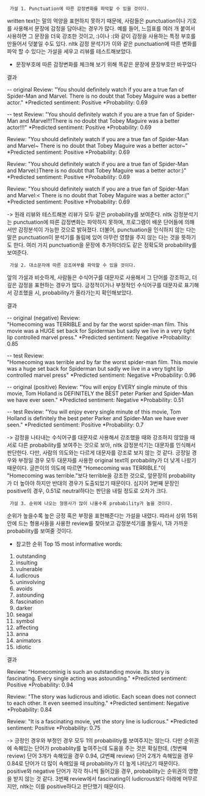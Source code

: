      가설 1. Punctuation에 따른 감정변화를 파악할 수 있을 것이다.


written text는 말의 억양을 표현하지 못하기 때문에, 사람들은 punctuation이나 기호를 사용해서 문장에 감정을 담아내는 경우가 많다. 예를 들어, 느낌표를 여러 개 붙여서 사용하면 그 문장을 더욱 강조한 것이고, :)이나 :(와 같이 감정을 사용하는 특정 부호를 만들어서 덧붙일 수도 있다. nltk 감정 분석기가 이와 같은 punctuation에 따른 변화를 파악 할 수 있다는 가설을 세우고 리뷰를 테스트해보았다.

* 문장부호에 따른 감정변화를 체크해 보기 위해 똑같은 문장에 문장부호만 바꾸었다


결과

-- original
Review: 
"You should definitely watch if you are a true fan of Spider-Man and Marvel. There is no doubt that Tobey Maguire was a better actor."
   *Predicted sentiment: Positive
   *Probability: 0.69

-- test
Review: 
"You should definitely watch if you are a true fan of Spider-Man and Marvel!!!There is no doubt that Tobey Maguire was a better actor!!!"
   *Predicted sentiment: Positive
   *Probability: 0.69

Review: 
"You should definitely watch if you are a true fan of Spider-Man and Marvel~ There is no doubt that Tobey Maguire was a better actor~"
   *Predicted sentiment: Positive
   *Probability: 0.69

Review: 
"You should definitely watch if you are a true fan of Spider-Man and Marvel:)There is no doubt that Tobey Maguire was a better actor:)"
   *Predicted sentiment: Positive
   *Probability: 0.69

Review: 
"You should definitely watch if you are a true fan of Spider-Man and Marvel:< There is no doubt that Tobey Maguire was a better actor:("
   *Predicted sentiment: Positive
   *Probability: 0.69

-> 원래 리뷰와 테스트해본 리뷰가 모두 같은 probability를 보여준다. nltk 감정분석기는 punctuation에 따른 감정변화는 파악하지 못하며, 프로그램이 배운 단어들에 의해서만 감정분석이 가능한 것으로 밝혀졌다. 더불어, punctuation을 인식하지 않는 다는 말은 punctuation이 분석기를 돌림에 있어 아무런 영향을 주지 않는 다는 것을 뜻하기도 한다. 여러 가지 punctuation을 문장에 추가하더라도 같은 정확도와 probability를 보여준다.


     가설 2. 대소문자에 따른 강조여부를 파악할 수 있을 것이다.


앞의 가설과 비슷하게, 사람들은 수식어구를 대문자로 사용해서 그 단어를 강조하고, 더 깊은 감정을 표현하는 경우가 많다. 긍정적이거나 부정적인 수식어구를 대문자로 표기해서 강조했을 시, probability가 올라가는지 확인해보았다.


결과

-- original (negative)
Review:  
"Homecoming was TERRIBLE and by far the worst spider-man film. This movie was a HUGE set back for Spiderman but sadly we live in a very tight lip controlled marvel press."
   *Predicted sentiment: Negative
   *Probability: 0.85

-- test
Review:  
"Homecoming was terrible and by far the worst spider-man film. This movie was a huge set back for Spiderman but sadly we live in a very tight lip controlled marvel press"
   *Predicted sentiment: Negative
   *Probability: 0.96

-- original (positive)
Review: 
"You will enjoy EVERY single minute of this movie, Tom Holland is DEFINITELY the BEST peter Parker and Spider-Man we have ever seen."
   *Predicted sentiment: Negative
   *Probability: 0.51

-- test
Review: 
"You will enjoy every single minute of this movie, Tom Holland is definitely the best peter Parker and Spider-Man we have ever seen."
   *Predicted sentiment: Positive
   *Probability: 0.7

-> 감정을 나타내는 수식어구를 대문자로 사용해서 강조했을 때와 강조하지 않았을 때 서로 다른 probability를 보여주는 것으로 보아, nltk 감정분석기는 대문자를 인식해서 판단한다. 다만, 사람의 의도와는 다르게 대문자를 강조로 보지 않는 것 같다. 긍정일 경우와 부정일 경우 모두 대문자를 사용한 original text의 probability가 더 낮게 나왔기 때문이다. 글쓴이의 의도에 따르면 “Homecoming was TERRIBLE."이 "Homecoming was terrible."보다 terrible을 강조한 것으로, 앞문장의 probability가 더 높아야 하지만 반대의 경우가 도출되었기 때문이다. 심지어 3번째 문장인 positive의 경우, 0.51로 neutral하다는 판단을 내릴 정도로 오차가 크다.


     가설 3. 순위에 나오는 형용사가 많이 나올수록 probability가 높을 것이다.


순위가 높을수록 높은 긍정 혹은 부정을 표현해준다는 가설을 내렸다. 따라서 상위 15위 안에 드는 형용사들을 사용한 review를 찾아보고 감정분석기를 돌릴시, 1과 가까운 probability를 보여줄 것이다.

* 참고한 순위
Top 15 most informative words:
1. outstanding
2. insulting
3. vulnerable
4. ludicrous
5. uninvolving
6. avoids
7. astounding
8. fascination
9. darker
10. seagal
11. symbol
12. affecting
13. anna
14. animators
15. idiotic


결과

Review: 
"Homecominig is such an outstanding movie. Its story is fascinating. Every single acting was astounding."
   *Predicted sentiment: Positive
   *Probability: 0.94

Review: 
"The story was ludicrous and idiotic. Each scean does not connect to each other. It even seemed insulting."
   *Predicted sentiment: Negative
   *Probability: 0.84

Review: 
"It is a fascinating movie, yet the story line is ludicrous."
   *Predicted sentiment: Positive
   *Probability: 0.75

-> 긍정인 경우와 부정인 경우 모두 1의 probabilitiy를 보여주지는 않는다. 다만 순위권에 속해있는 단어가 probablity를 높여주는데 도움을 주는 것은 확실한데, (첫번째 review) 단어 3개가 속해있을 경우 0.94, (2번째 review) 단어 2개가 속해있을 경우 0.84로 단어가 더 많이 속해있을 때 probability가 더 높게 나타났기 때문이다. 
positive와 negative 단어가 각각 하나씩 들어갔을 경우, probability는 순위권의 영향을 받지 않는 것 같다. 3번째 review에서 fascinating이 ludicrous보다 아래에 머무르지만, nltk는 이를 positive하다고 판단했기 때문이다.
